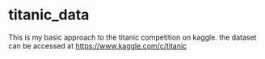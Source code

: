 # titanic_data
This is my basic approach to the titanic competition on kaggle.
the dataset can be accessed at https://www.kaggle.com/c/titanic
